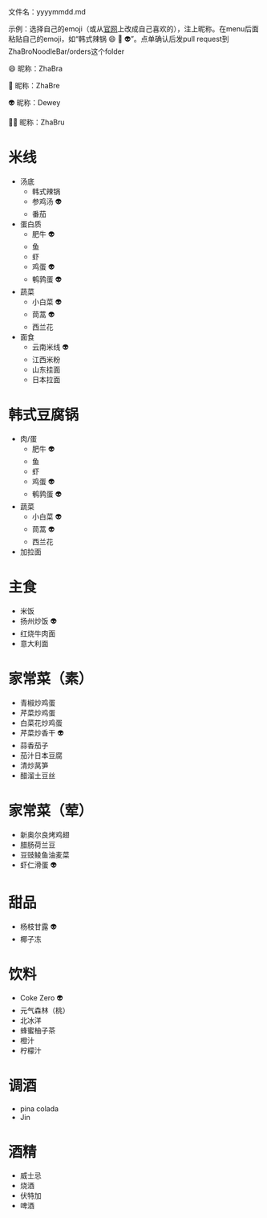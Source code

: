 文件名：yyyymmdd.md

示例：选择自己的emoji（或从[官网](https://unicode.org/emoji/charts/full-emoji-list.html)上改成自己喜欢的），注上昵称。在menu后面粘贴自己的emoji，如“韩式辣锅 :smile: :ghost: :alien:”。点单确认后发pull request到ZhaBroNoodleBar/orders这个folder

:smile: 昵称：ZhaBra

:ghost: 昵称：ZhaBre

:alien: 昵称：Dewey

:technologist: 昵称：ZhaBru

# 米线
- 汤底
  - 韩式辣锅
  - 参鸡汤 :alien:
  - 番茄
- 蛋白质
  - 肥牛 :alien:
  - 鱼
  - 虾
  - 鸡蛋 :alien:
  - 鹌鹑蛋 :alien:
- 蔬菜
  - 小白菜 :alien:
  - 茼蒿 :alien:
  - 西兰花
- 面食
  - 云南米线 :alien:
  - 江西米粉
  - 山东挂面
  - 日本拉面
# 韩式豆腐锅
- 肉/蛋
  - 肥牛 :alien:
  - 鱼
  - 虾
  - 鸡蛋 :alien:
  - 鹌鹑蛋 :alien:
- 蔬菜
  - 小白菜 :alien:
  - 茼蒿 :alien:
  - 西兰花
- 加拉面
# 主食
- 米饭
- 扬州炒饭 :alien:
- 红烧牛肉面
- 意大利面
# 家常菜（素）
- 青椒炒鸡蛋
- 芹菜炒鸡蛋
- 白菜花炒鸡蛋
- 芹菜炒香干 :alien:
- 蒜香茄子
- 茄汁日本豆腐
- 清炒莴笋
- 醋溜土豆丝
# 家常菜（荤）
- 新奥尔良烤鸡翅
- 腊肠荷兰豆
- 豆豉鲮鱼油麦菜
- 虾仁滑蛋 :alien:
# 甜品
- 杨枝甘露 :alien:
- 椰子冻
# 饮料
- Coke Zero :alien:
- 元气森林（桃）
- 北冰洋
- 蜂蜜柚子茶
- 橙汁
- 柠檬汁
# 调酒
- pina colada
- Jin
# 酒精
- 威士忌
- 烧酒
- 伏特加
- 啤酒
